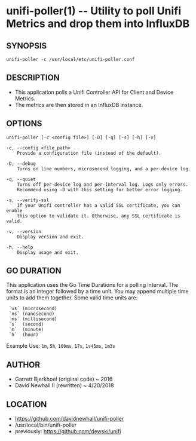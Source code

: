 unifi-poller(1) -- Utility to poll Unifi Metrics and drop them into InfluxDB
===

## SYNOPSIS

`unifi-poller -c /usr/local/etc/unifi-poller.conf`

## DESCRIPTION

* This application polls a Unifi Controller API for Client and Device Metrics.
* The metrics are then stored in an InfluxDB instance.

## OPTIONS

`unifi-poller [-c <config file>] [-D] [-q] [-s] [-h] [-v]`

    -c, --config <file_path>
        Provide a configuration file (instead of the default).

    -D, --debug
        Turns on line numbers, microsecond logging, and a per-device log.

    -q, --quiet
        Turns off per-device log and per-interval log. Logs only errors.
        Recommend using -D with this setting for better error logging.

    -s, --verify-ssl
        If your Unifi controller has a valid SSL certificate, you can enable
        this option to validate it. Otherwise, any SSL certificate is valid.

    -v, --version
        Display version and exit.

    -h, --help
        Display usage and exit.


## GO DURATION

This application uses the Go Time Durations for a polling interval.
The format is an integer followed by a time unit. You may append
multiple time units to add them together. Some valid time units are:

     `us` (microsecond)
     `ns` (nanosecond)
     `ms` (millisecond)
     `s`  (second)
     `m`  (minute)
     `h`  (hour)

Example Use: `1m`, `5h`, `100ms`, `17s`, `1s45ms`, `1m3s`

## AUTHOR

* Garrett Bjerkhoel (original code) ~ 2016
* David Newhall II (rewritten) ~ 4/20/2018

## LOCATION

* https://github.com/davidnewhall/unifi-poller
* /usr/local/bin/unifi-poller
* previously: https://github.com/dewski/unifi
